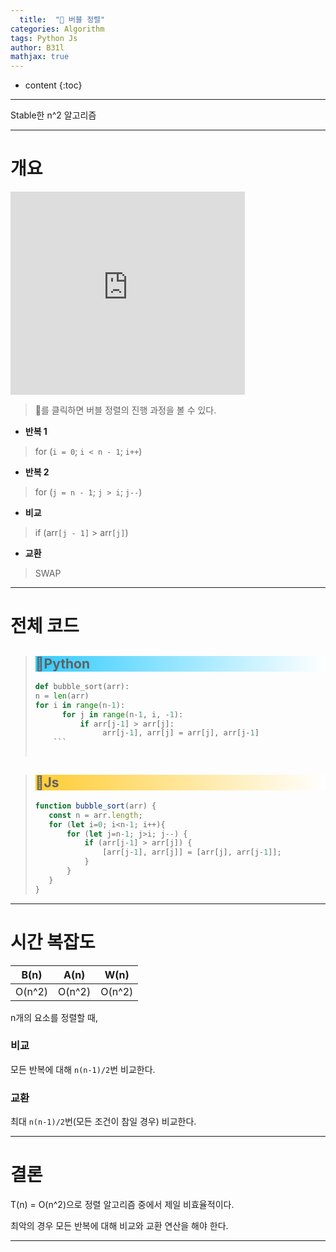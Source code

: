 ```yaml
---
  title:  "🍺 버블 정렬"
categories: Algorithm
tags: Python Js	
author: B31l
mathjax: true
---
```




* content
{:toc}




___

Stable한 n^2 알고리즘

___

# 개요

<iframe width="375px" height="325px" src="https://b31l.github.io/bubble/" frameborder="0"></iframe>

> 🍺를 클릭하면 버블 정렬의 진행 과정을 볼 수 있다.

- **반복 1**

> for (`i = 0`; `i < n - 1`; `i++`)

- **반복 2**

> for (`j = n - 1`; `j > i`; `j--`)

- **비교**

>if (arr`[j - 1]` > arr`[j]`)

- **교환**

>SWAP

---

# 전체 코드

><h2 style="background: linear-gradient( to right, #33CCFF, white );">📘Python</h2>
>
>```python
>def bubble_sort(arr):
>n = len(arr)
>for i in range(n-1):
>       for j in range(n-1, i, -1):
>           if arr[j-1] > arr[j]:
>                arr[j-1], arr[j] = arr[j], arr[j-1]
>     ```
>     

><h2 style="background: linear-gradient( to right, #FFCC33, white );">📒Js</h2>
>
>```js
>function bubble_sort(arr) {
>    const n = arr.length;
>    for (let i=0; i<n-1; i++){
>        for (let j=n-1; j>i; j--) {
>            if (arr[j-1] > arr[j]) {
>                [arr[j-1], arr[j]] = [arr[j], arr[j-1]];
>            }
>        }
>    }
>}
>```
>

---

# 시간 복잡도

|  B(n)  |  A(n)  |  W(n)  |
| :----: | :----: | :----: |
| O(n^2) | O(n^2) | O(n^2) |

n개의 요소를 정렬할 때,

### 비교

모든 반복에 대해 `n(n-1)/2`번 비교한다.

### 교환

최대 `n(n-1)/2`번(모든 조건이 참일 경우) 비교한다.

---

# 결론

T(n) = O(n^2)으로 정렬 알고리즘 중에서 제일 비효율적이다.

최악의 경우 모든 반복에 대해 비교와 교환 연산을 해야 한다.

---

